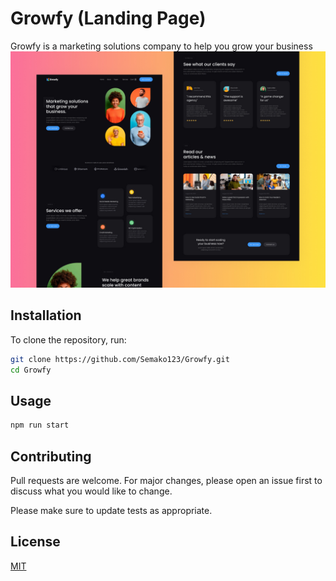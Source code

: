 # Growfy (Landing Page)

Growfy is a marketing solutions company to help you grow your business
![alt text](https://github.com/Semako123/Growfy/blob/main/ReadmeResource/Marketing%20solutions%20landing%20page%20design%20cover.jpg?raw=true)

## Installation

To clone the repository, run:

```bash
git clone https://github.com/Semako123/Growfy.git
cd Growfy
```

## Usage

```bash
npm run start
```

## Contributing

Pull requests are welcome. For major changes, please open an issue first
to discuss what you would like to change.

Please make sure to update tests as appropriate.

## License

[MIT](https://choosealicense.com/licenses/mit/)
